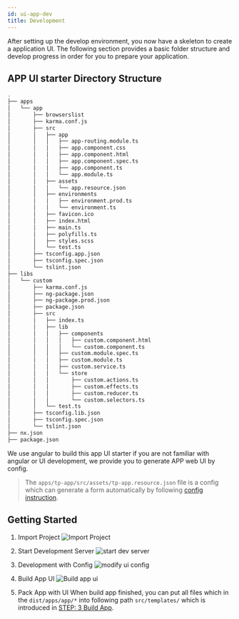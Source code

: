 ```yaml
---
id: ui-app-dev
title: Development
---
```


After setting up the develop environment, you now have a skeleton to create a application UI. The following section provides a basic folder structure and develop progress in order for you to prepare your application.

## APP UI starter Directory Structure

```sh
.
├── apps
│   └── app
│       ├── browserslist
│       ├── karma.conf.js
│       ├── src
│       │   ├── app
│       │   │   ├── app-routing.module.ts
│       │   │   ├── app.component.css
│       │   │   ├── app.component.html
│       │   │   ├── app.component.spec.ts
│       │   │   ├── app.component.ts
│       │   │   └── app.module.ts
│       │   ├── assets
│       │   │   └── app.resource.json
│       │   ├── environments
│       │   │   ├── environment.prod.ts
│       │   │   └── environment.ts
│       │   ├── favicon.ico
│       │   ├── index.html
│       │   ├── main.ts
│       │   ├── polyfills.ts
│       │   ├── styles.scss
│       │   └── test.ts
│       ├── tsconfig.app.json
│       ├── tsconfig.spec.json
│       └── tslint.json
├── libs
│   └── custom
│       ├── karma.conf.js
│       ├── ng-package.json
│       ├── ng-package.prod.json
│       ├── package.json
│       ├── src
│       │   ├── index.ts
│       │   ├── lib
│       │   │   ├── components
│       │   │   │   ├── custom.component.html
│       │   │   │   └── custom.component.ts
│       │   │   ├── custom.module.spec.ts
│       │   │   ├── custom.module.ts
│       │   │   ├── custom.service.ts
│       │   │   └── store
│       │   │       ├── custom.actions.ts
│       │   │       ├── custom.effects.ts
│       │   │       ├── custom.reducer.ts
│       │   │       └── custom.selectors.ts
│       │   └── test.ts
│       ├── tsconfig.lib.json
│       ├── tsconfig.spec.json
│       └── tslint.json
├── nx.json
├── package.json
```

We use angular to build this app UI starter if you are not familiar with angular or UI development, we provide you to generate APP web UI by config.

> The `apps/tp-app/src/assets/tp-app.resource.json` file is a config which can generate a form automatically by following [config instruction](./ui-app-component-config.md).

## Getting Started

1. Import Project
   ![Import Project](assets/ui/import-project.gif)

2. Start Development Server
   ![start dev server](assets/ui/start-dev-server.gif)

3. Development with Config
   ![modify ui config](assets/ui/dev-with-config.gif)

4. Build App UI
   ![Build app ui](assets/ui/build-app-ui.gif)

5. Pack App with UI
   When build app finished, you can put all files which in the `dist/apps/app/*` into following path `src/templates/` which is introduced in [STEP: 3 Build App](./edge-appdev-app/#step-3-build-app).
